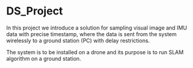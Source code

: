 # DS_Project
In this project we introduce a solution for sampling visual image and IMU data with precise timestamp, where the data is sent from the system wirelessly to a ground station (PC) with delay restrictions.

The system is to be installed on a drone and its purpose is to run SLAM algorithm on a ground station.
